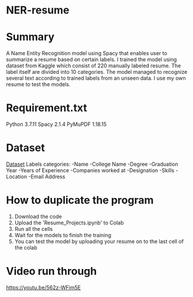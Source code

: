 # NER-resume

# Summary
A Name Entity Recognition model using Spacy that enables user to summarize a resume based on certain labels. I trained the model using dataset from Kaggle which consist of 220 manually labeled resume. The label itself are divided into 10 categories. The model managed to recognize several text according to trained labels from an unseen data. I use my own resume to test the models. 

# Requirement.txt
Python 3.7.11
Spacy 2.1.4
PyMuPDF 1.18.15

# Dataset 
[Dataset](https://www.kaggle.com/dataturks/resume-entities-for-ner) 
Labels categories:
  -Name
  -College Name
  -Degree
  -Graduation Year
  -Years of Experience
  -Companies worked at
  -Designation
  -Skills
  -Location
  -Email Address
  
# How to duplicate the program
1. Download the code
2. Upload the 'Resume_Projects.ipynb' to Colab
3. Run all the cells
4. Wait for the models to finish the training
5. You can test the model by uploading your resume on to the last cell of the colab

# Video run through
https://youtu.be/562z-WFim5E



  
